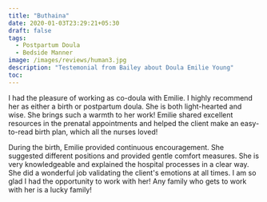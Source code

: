 ```yaml
---
title: "Buthaina"
date: 2020-01-03T23:29:21+05:30
draft: false
tags:
  - Postpartum Doula
  - Bedside Manner
image: /images/reviews/human3.jpg
description: "Testemonial from Bailey about Doula Emilie Young"
toc:
---
```


I had the pleasure of working as co-doula with Emilie. I highly recommend her as either a birth or postpartum doula. She is both light-hearted and wise. She brings such a warmth to her work! Emilie shared excellent resources in the prenatal appointments and helped the client make an easy-to-read birth plan, which all the nurses loved!

During the birth, Emilie provided continuous encouragement. She suggested different positions and provided gentle comfort measures. She is very knowledgeable and explained the hospital processes in a clear way. She did a wonderful job validating the client's emotions at all times. I am so glad I had the opportunity to work with her! Any family who gets to work with her is a lucky family!